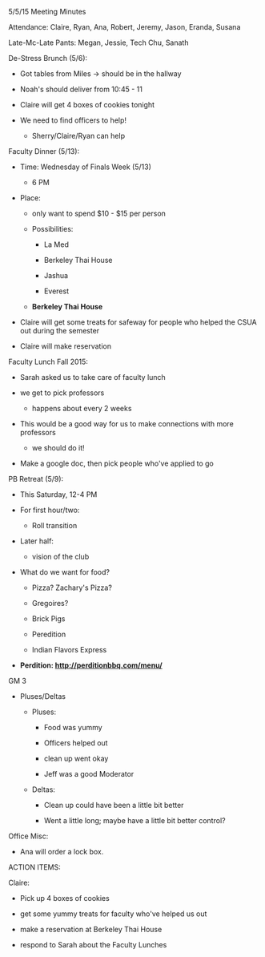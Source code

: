 5/5/15 Meeting Minutes

Attendance: Claire, Ryan, Ana, Robert, Jeremy, Jason, Eranda, Susana

Late-Mc-Late Pants: Megan, Jessie, Tech Chu, Sanath

De-Stress Brunch (5/6):

-   Got tables from Miles -\> should be in the hallway

-   Noah\'s should deliver from 10:45 - 11

-   Claire will get 4 boxes of cookies tonight

-   We need to find officers to help!

    -   Sherry/Claire/Ryan can help

Faculty Dinner (5/13):

-   Time: Wednesday of Finals Week (5/13)

    -   6 PM

-   Place:

    -   only want to spend \$10 - \$15 per person

    -   Possibilities:

        -   La Med

        -   Berkeley Thai House

        -   Jashua

        -   Everest

    -   **Berkeley Thai House**

-   Claire will get some treats for safeway for people who helped the
    CSUA out during the semester

-   Claire will make reservation

Faculty Lunch Fall 2015:

-   Sarah asked us to take care of faculty lunch

-   we get to pick professors

    -   happens about every 2 weeks

-   This would be a good way for us to make connections with more
    professors

    -   we should do it!

-   Make a google doc, then pick people who've applied to go

PB Retreat (5/9):

-   This Saturday, 12-4 PM

-   For first hour/two:

    -   Roll transition

-   Later half:

    -   vision of the club

-   What do we want for food?

    -   Pizza? Zachary\'s Pizza?

    -   Gregoires?

    -   Brick Pigs

    -   Peredition

    -   Indian Flavors Express

-   **Perdition: http://perditionbbq.com/menu/**

GM 3

-   Pluses/Deltas

    -   Pluses:

        -   Food was yummy

        -   Officers helped out

        -   clean up went okay

        -   Jeff was a good Moderator

    -   Deltas:

        -   Clean up could have been a little bit better

        -   Went a little long; maybe have a little bit better control?

Office Misc:

-   Ana will order a lock box.

ACTION ITEMS:

Claire:

-   Pick up 4 boxes of cookies

-   get some yummy treats for faculty who've helped us out

-   make a reservation at Berkeley Thai House

-   respond to Sarah about the Faculty Lunches
